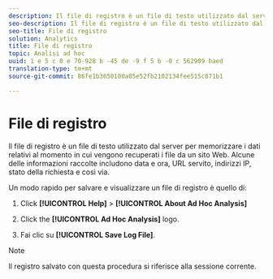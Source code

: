 ```yaml
---
description: Il file di registro è un file di testo utilizzato dal server per memorizzare i dati relativi al momento in cui vengono recuperati i file da un sito Web. Alcune delle informazioni raccolte includono data e ora, URL servito, indirizzi IP, stato della richiesta e così via.
seo-description: Il file di registro è un file di testo utilizzato dal server per memorizzare i dati relativi al momento in cui vengono recuperati i file da un sito Web. Alcune delle informazioni raccolte includono data e ora, URL servito, indirizzi IP, stato della richiesta e così via.
seo-title: File di registro
solution: Analytics
title: File di registro
topic: Analisi ad hoc
uuid: 1 e 5 c 0 e 70-928 b -45 de -9 f 5 b -0 c 562909 baed
translation-type: tm+mt
source-git-commit: 86fe1b3650100a05e52fb2102134fee515c871b1

---
```



# File di registro

Il file di registro è un file di testo utilizzato dal server per memorizzare i dati relativi al momento in cui vengono recuperati i file da un sito Web. Alcune delle informazioni raccolte includono data e ora, URL servito, indirizzi IP, stato della richiesta e così via.

Un modo rapido per salvare e visualizzare un file di registro è quello di:

1. Click **[!UICONTROL Help]** &gt; **[!UICONTROL About Ad Hoc Analysis]**

1. Click the **[!UICONTROL Ad Hoc Analysis]** logo.
1. Fai clic su **[!UICONTROL Save Log File]**.

>[!NOTE]
>
>Il registro salvato con questa procedura si riferisce alla sessione corrente.

